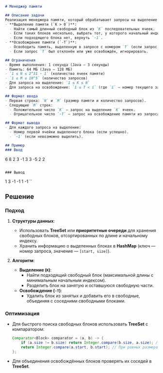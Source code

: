 ```markdown
# Менеджер памяти

## Описание задачи
Реализация менеджера памяти, который обрабатывает запросы на выделение и освобождение блоков памяти в массиве ячеек (пронумерованных от `1` до `N`).  
- **Выделение памяти (`K > 0`)**:
  - Найти самый длинный свободный блок из `K` последовательных ячеек.
  - Если таких блоков несколько, выбрать тот, у которого начальный индекс минимален.
  - Если подходящего блока нет, вернуть `-1`.
- **Освобождение памяти (`-T`)**:
  - Освободить память, выделенную в запросе с номером `T` (если запрос `T` был успешным).
  - Если запрос `T` был отклонён или уже освобождён, игнорировать.

## Ограничения
- Время выполнения: 1 секунда (Java — 3 секунды)
- Память: 64 МБ (Java — 128 МБ)
- `1 ≤ N ≤ 2^31 - 1` (количество ячеек памяти)
- `1 ≤ M ≤ 10^5` (количество запросов)
- Для запроса на выделение: `1 ≤ K ≤ N`
- Для запроса на освобождение: `1 ≤ T < i` (где `i` — номер текущего запроса)

## Формат ввода
- Первая строка: `N` и `M` (размер памяти и количество запросов).
- Следующие `M` строк:
  - Положительное число `K` — запрос на выделение `K` ячеек.
  - Отрицательное число `-T` — запрос на освобождение памяти из запроса `T`.

## Формат вывода
- Для каждого запроса на выделение:
  - Номер первой ячейки выделенного блока (если успешно).
  - `-1` (если невозможно выделить).

## Пример
### Ввод
```
6 8
2
3
-1
3
3
-5
2
2
```

### Вывод
```
1
3
-1
-1
1
-1
``

## Решение
### Подход
1. **Структуры данных**:
   - Использовать **TreeSet** или **приоритетные очереди** для хранения свободных блоков, отсортированных по длине и начальному индексу.
   - Хранить информацию о выделенных блоках в **HashMap** (ключ — номер запроса, значение — `[start, size]`).

2. **Алгоритм**:
   - **Выделение (`K`)**:
     - Найти подходящий свободный блок (максимальной длины с минимальным начальным индексом).
     - Разделить блок на занятую и оставшуюся свободную части.
   - **Освобождение (`-T`)**:
     - Удалить блок из занятых и добавить его в свободные, объединяя с соседними свободными блоками.

### Оптимизация
- Для быстрого поиска свободных блоков использовать **TreeSet<Block>** с компаратором:
  ```java
  Comparator<Block> comparator = (a, b) -> {
      if (a.size != b.size) return Integer.compare(b.size, a.size); // Сначала большие блоки
      return Integer.compare(a.start, b.start); // При равных размерах — меньший start
  };
  ```
- Для объединения освобождённых блоков проверять их соседей в **TreeSet**.
